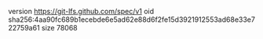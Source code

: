 version https://git-lfs.github.com/spec/v1
oid sha256:4aa90fc689b1ecebde6e5ad62e88d6f2fe15d3921912553ad68e33e722759a61
size 78068
